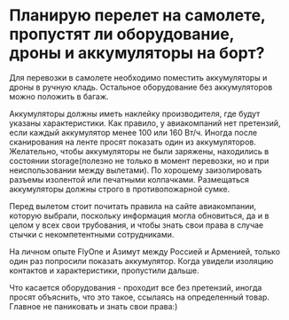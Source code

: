 # Планирую перелет на самолете, пропустят ли оборудование, дроны и аккумуляторы на борт?

Для перевозки в самолете необходимо поместить аккумуляторы и дроны в ручную кладь. Остальное оборудование без аккумуляторов можно положить в багаж.

Аккумуляторы должны иметь наклейку производителя, где будут указаны характеристики. Как правило, у авиакомпаний нет претензий, если каждый аккумулятор менее 100 или 160 Вт/ч. Иногда после сканирования на ленте просят показать один из аккумуляторов. Желательно, чтобы аккумуляторы не были заряжены, находились в состоянии storage(полезно не только в момент перевозки, но и при неиспользовании между вылетами). По хорошему заизолировать разъемы изолентой или печатными колпачками. Размещаться аккумуляторы должны строго в противопожарной сумке.

Перед вылетом стоит почитать правила на сайте авиакомпании, которую выбрали, поскольку информация могла обновиться, да и в целом у всех свои трубования, и чтобы знать свои права в случае стычки с некомпетентными сотрудниками.

На личном опыте FlyOne и Азимут между Россией и Арменией, только один раз попросили показать аккумулятор. Когда увидели изоляцию контактов и характеристики, пропустили дальше.

Что касается оборудования - проходит все без претензий, иногда просят объяснить, что это такое, ссылаясь на определенный товар. Главное не паниковать и знать свои права:)
